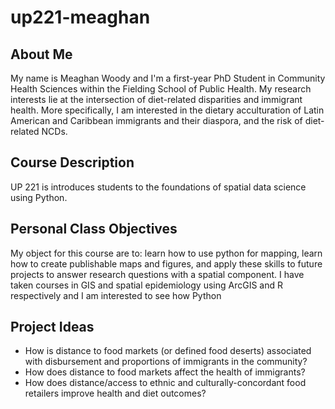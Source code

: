 # up221-meaghan

## About Me

My name is Meaghan Woody and I'm a first-year PhD Student in Community Health Sciences within the Fielding School of Public Health. My research interests lie at the intersection of diet-related disparities and immigrant health. More specifically, I am interested in the dietary acculturation of Latin American and Caribbean immigrants and their diaspora, and the risk of diet-related NCDs. 

## Course Description

UP 221 is introduces students to the foundations of spatial data science using Python.

## Personal Class Objectives

My object for this course are to: learn how to use python for mapping, learn how to create publishable maps and figures, and apply these skills to future projects to answer research questions with a spatial component. I have taken courses in GIS and spatial epidemiology using ArcGIS and R respectively and I am interested to see how Python 

## Project Ideas

- How is distance to food markets (or defined food deserts) associated with disbursement and proportions of immigrants in the community?
- How does distance to food markets affect the health of immigrants?
- How does distance/access to ethnic and culturally-concordant food retailers improve health and diet outcomes?
